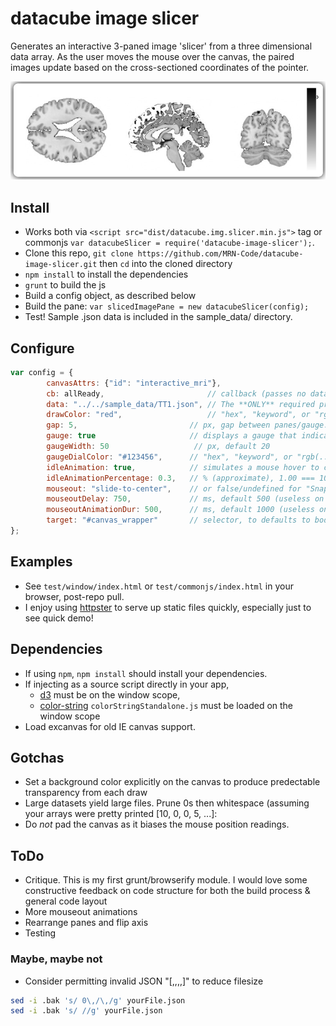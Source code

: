 datacube image slicer
======

Generates an interactive 3-paned image 'slicer' from a three dimensional data array.  As the user moves the mouse over the canvas, the paired images update based on the cross-sectioned coordinates of the pointer.

![](https://raw.githubusercontent.com/MRN-Code/datacube-image-slicer/master/img/mri_animated.gif)

## Install
* Works both via `<script src="dist/datacube.img.slicer.min.js">` tag or commonjs `var datacubeSlicer = require('datacube-image-slicer');`.
* Clone this repo, `git clone https://github.com/MRN-Code/datacube-image-slicer.git` then `cd` into the cloned directory
* `npm install` to install the dependencies
* `grunt` to build the js
* Build a config object, as described below
* Build the pane: ```var slicedImagePane = new datacubeSlicer(config);```
* Test!  Sample .json data is included in the sample_data/ directory.

## Configure
```javascript
var config = {
        canvasAttrs: {"id": "interactive_mri"},
        cb: allReady,                       // callback (passes no data)
        data: "../../sample_data/TT1.json", // The **ONLY** required property
        drawColor: "red",                   // "hex", "keyword", or "rgb(...)" accepted.  default: "black"
        gap: 5,                         // px, gap between panes/gauge. default 5px;
        gauge: true                     // displays a gauge that indicates the cube value
        gaugeWidth: 50                   // px, default 20
        gaugeDialColor: "#123456",      // "hex", "keyword", or "rgb(...)" accepted.  default: "black"
        idleAnimation: true,            // simulates a mouse hover to catch the user's eye
        idleAnimationPercentage: 0.3,   // % (approximate), 1.00 === 100%, 0.50 === 50%, etc.  Note, a safety time buffer is added to each async frame render, but no failsafes are put on this.  90%-100% is not recommended until further proofing is builtin/tested.
        mouseout: "slide-to-center",    // or false/undefined for "SnapBack"
        mouseoutDelay: 750,             // ms, default 500 (useless on SnapBack)
        mouseoutAnimationDur: 500,      // ms, default 1000 (useless on SnapBack)
        target: "#canvas_wrapper"       // selector, to defaults to body
};
```

## Examples
* See `test/window/index.html` or `test/commonjs/index.html` in your browser, post-repo pull.
* I enjoy using [httpster](https://www.npmjs.org/package/httpster) to serve up static files quickly, especially just to see quick demo!

## Dependencies
* If using `npm`, `npm install` should install your dependencies.
* If injecting as a source script directly in your app,
  * [d3](http://d3js.org/) must be on the window scope,
  * [color-string](https://github.com/cdaringe/color-string) `colorStringStandalone.js` must be loaded on the window scope
* Load excanvas for old IE canvas support.

## Gotchas
* Set a background color explicitly on the canvas to produce predectable transparency from each draw
* Large datasets yield large files.  Prune 0s then whitespace (assuming your arrays were pretty printed [10, 0, 0, 5, ...]:
* Do *not* pad the canvas as it biases the mouse position readings.

## ToDo
* Critique.  This is my first grunt/browserify module.  I would love some constructive feedback on code structure for both the build process & general code layout
* More mouseout animations
* Rearrange panes and flip axis
* Testing

### Maybe, maybe not
* Consider permitting invalid JSON "[,,,,]" to reduce filesize
```bash
sed -i .bak 's/ 0\,/\,/g' yourFile.json
sed -i .bak 's/ //g' yourFile.json
```